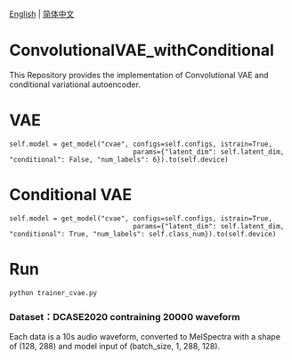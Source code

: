 [English](./README.md) | [简体中文](README_cn.md)
# ConvolutionalVAE_withConditional

This Repository provides the implementation of Convolutional VAE and conditional variational autoencoder.


# VAE

```text
self.model = get_model("cvae", configs=self.configs, istrain=True,
                               params={"latent_dim": self.latent_dim, "conditional": False, "num_labels": 6}).to(self.device)
```

# Conditional VAE

```text
self.model = get_model("cvae", configs=self.configs, istrain=True,
                               params={"latent_dim": self.latent_dim, "conditional": True, "num_labels": self.class_num}).to(self.device)
```

# Run

```text
python trainer_cvae.py
```
### Dataset：DCASE2020 contraining 20000 waveform
Each data is a 10s audio waveform, converted to MelSpectra with a shape of (128, 288) and model input of (batch_size, 1, 288, 128).
